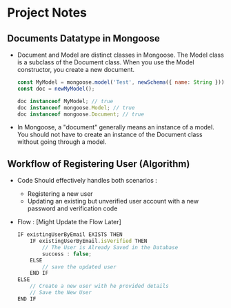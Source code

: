 # Project Notes

## Documents Datatype in Mongoose

- Document and Model are distinct classes in Mongoose. The Model class is a subclass of the Document class. When you use the Model constructor, you create a new document.

    ```js
    const MyModel = mongoose.model('Test', newSchema({ name: String }));
    const doc = newMyModel();

    doc instanceof MyModel; // true
    doc instanceof mongoose.Model; // true
    doc instanceof mongoose.Document; // true
    ```

- In Mongoose, a "document" generally means an instance of a model. You should not have to create an instance of the Document class without going through a model.

## Workflow of Registering User (Algorithm)
- Code Should effectively handles both scenarios :
    - Registering a new user
    - Updating an existing but unverified user account with a new password and verification code

- Flow : [Might Update the Flow Later]
    ```js
    IF existingUserByEmail EXISTS THEN
        IF existingUserByEmail.isVerified THEN
            // The User is Already Saved in the Database
            success : false;
        ELSE
            // save the updated user
        END IF
    ELSE
        // Create a new user with he provided details
        // Save the New User
    END IF
    ```